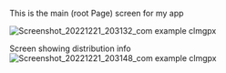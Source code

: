 This is the main (root Page) screen for my app

![Screenshot_20221221_203132_com example clmgpx](https://user-images.githubusercontent.com/59029293/208978792-f702dca2-4453-4ca3-ab10-51b01c10d34b.jpg)

Screen showing distribution info 
![Screenshot_20221221_203148_com example clmgpx](https://user-images.githubusercontent.com/59029293/208978819-570d2940-cd25-436d-b05b-fa84ef0547ab.jpg)
